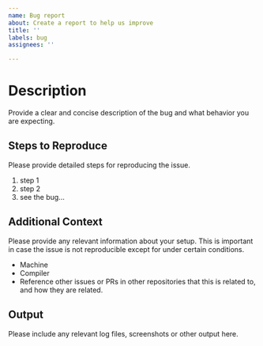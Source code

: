 ```yaml
---
name: Bug report
about: Create a report to help us improve
title: ''
labels: bug
assignees: ''

---
```


# Description

Provide a clear and concise description of the bug and what behavior you are
expecting.

## Steps to Reproduce

Please provide detailed steps for reproducing the issue.

1. step 1
2. step 2
3. see the bug...

## Additional Context

Please provide any relevant information about your setup. This is important in
case the issue is not reproducible except for under certain conditions.

* Machine
* Compiler
* Reference other issues or PRs in other repositories that this is related to,
and how they are related.

## Output

Please include any relevant log files, screenshots or other output here.
